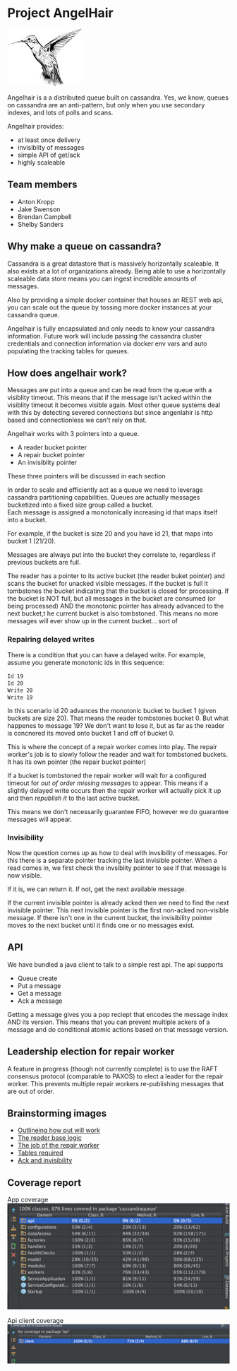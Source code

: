 Project AngelHair
====

![Image of hummingbird cause they're cool aren't they?](img/angelhair.jpg)

Angelhair is a a distributed queue built on cassandra. Yes, we know, queues on cassandra are an anti-pattern,
but only when you use secondary indexes, and lots of polls and scans.

Angelhair provides:

- at least once delivery
- invisiblity of messages
- simple API of get/ack
- highly scaleable

## Team members

- Anton Kropp
- Jake Swenson
- Brendan Campbell
- Shelby Sanders



## Why make a queue on cassandra?

Cassandra is a great datastore that is massively horizontally scaleable. It also exists at a lot of organizations
already.  Being able to use a horizontally scaleable data store means you can ingest incredible amounts of messages.
 
Also by providing a simple docker container that houses an REST web api, you can scale out the queue by tossing 
more docker instances at your cassandra queue.

Angelhair is fully encapsulated and only needs to know your cassandra information. Future work will include 
passing the cassandra cluster credentials and connection information via docker env vars and auto populating
the tracking tables for queues.

## How does angelhair work?

Messages are put into a queue and can be read from the queue with a visiblity timeout. This means
that if the message isn't acked within the visiblity timeout it becomes visible again.  Most other queue systems
deal with this by detecting severed connections but since angenlahir is http based and connectionless we can't rely on that.


Angelhair works with 3 pointers into a queue.

- A reader bucket pointer
- A repair bucket pointer
- An invisiblity pointer

These three pointers will be discussed in each section

In order to scale and efficiently act as a queue we need to leverage cassandra partitioning capabilities.
Queues are actually messages bucketized into a fixed size group called a bucket.   
Each message is assigned a monotonically increasing id that maps itself into a bucket. 

For example, if the bucket is size 20 and you have id 21, that maps into bucket 1 (21/20).  

Messages are always put into the bucket they correlate to, regardless if previous buckets are full.

The reader has a pointer to its active bucket (the reader buket pointer) and scans the bucket for unacked visible messages.  If the bucket is full
it tombstones the bucket indicating that the bucket is closed for processing.  If the bucket is NOT full, but all messages
in the bucket are consumed (or being processed) AND the monotonic pointer has already advanced to the next bucket,t he current 
bucket is also tombstoned. This means no more messages will ever show up in the current bucket... sort of

### Repairing delayed writes

There is a condition that you can have a delayed write. For example, assume you generate monotonic ids in this sequence:

```
Id 19
Id 20
Write 20
Write 19
```

In this scenario id 20 advances the monotonic bucket to bucket 1 (given buckets are size 20).  That means the reader tombstones
bucket 0. But what happenes to message 19? We don't want to lose it, but as far as the reader is concnered its moved onto bucket 1 and off of bucket 0.

This is where the concept of a repair worker comes into play. The repair worker's job is to slowly follow the reader and wait for tombstoned buckets. It 
has its own pointer (the repair bucket pointer)

If a bucket is tombstoned the repair worker will wait for a configured timeout for _out of order missing messages_ to appear. This means if a slightly
delayed write occurs then the repair worker will actually pick it up and then _republish it_ to the last active bucket.

This means we don't necessarily guarantee FIFO, however we do guarantee messages will appear.

### Invisibility

Now the question comes up as how to deal with invsibility of messages. For this there is a separate pointer tracking 
the last invisible pointer.  When a read comes in, we first check the invsiblity pointer to see if that message is now visible.

If it is, we can return it. If not, get the next available message.  

If the current invisible pointer is already acked then we need to find the next invisible pointer. This next invisible pointer is the first
non-acked non-visible message. If there isn't one in the current bucket, the invisibility pointer moves to the next bucket until it finds one 
or no messages exist.

## API

We have bundled a java client to talk to a simple rest api. The api supports

- Queue create
- Put a message
- Get a message
- Ack a message

Getting a message gives you a pop reciept that encodes the message index AND its version. This means that you can prevent multiple ackers of a message
and do conditional atomic actions based on that message version.

## Leadership election for repair worker

A feature in progress (though not currently complete) is to use the RAFT consensus protocol (comparable to PAXOS) to elect
a leader for the repair worker. This prevents multiple repair workers re-publishing messages that are out of order.

## Brainstorming images

- [Outlineing how put will work](brainstorming_images/put.JPG)
- [The reader base logic](brainstorming_images/reader.JPG)
- [The job of the repair worker](brainstorming_images/repair_worker.JPG)
- [Tables required](brainstorming_images/tables.JPG)
- [Ack and invisibility](brainstorming_images/ack_and_invisibility.JPG)

## Coverage report

App coverage
![App coverage report picture](img/coverage_report.png)

Api client coverage
![API client coverage report](img/api_coverage_report.png)